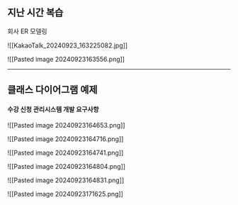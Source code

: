 ## 지난 시간 복습

회사 ER 모델링

![[KakaoTalk_20240923_163225082.jpg]]

![[Pasted image 20240923163556.png]]

---
## 클래스 다이어그램 예제
#### 수강 신청 관리시스템 개발 요구사항

![[Pasted image 20240923164653.png]]

![[Pasted image 20240923164716.png]]

![[Pasted image 20240923164741.png]]

![[Pasted image 20240923164804.png]]

![[Pasted image 20240923164831.png]]

![[Pasted image 20240923171625.png]]
